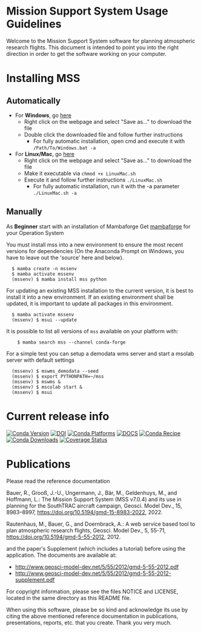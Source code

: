 Mission Support System Usage Guidelines
=======================================

Welcome to the Mission Support System software for planning
atmospheric research flights. This document is intended to point you
into the right direction in order to get the software working on your
computer.


Installing MSS
==============

Automatically
-------------

- For **Windows**, go [here](https://github.com/Open-MSS/mss-install/blob/main/Windows.bat?raw=1)
    - Right click on the webpage and select "Save as..." to download the file
    - Double click the downloaded file and follow further instructions
        - For fully automatic installation, open cmd and execute it with `/Path/To/Windows.bat -a`
- For **Linux/Mac**, go [here](https://github.com/Open-MSS/mss-install/blob/main/LinuxMac.sh?raw=1)
    - Right click on the webpage and select "Save as..." to download the file
    - Make it executable via `chmod +x LinuxMac.sh`
    - Execute it and follow further instructions `./LinuxMac.sh`
        - For fully automatic installation, run it with the -a parameter `./LinuxMac.sh -a`

Manually
--------

As **Beginner** start with an installation of Mambaforge 
Get [mambaforge](https://github.com/conda-forge/miniforge#mambaforge) for your Operation System


You must install mss into a new environment to ensure the most recent
versions for dependencies (On the Anaconda Prompt on Windows, you have
to leave out the 'source' here and below).

```
  $ mamba create -n mssenv
  $ mamba activate mssenv
  (mssenv) $ mamba install mss python
```
For updating an existing MSS installation to the current version, it is
best to install it into a new environment. If an existing environment
shall be updated, it is important to update all packages in this
environment. 

```
  $ mamba activate mssenv
  (mssenv) $ msui --update
```

It is possible to list all versions of `mss` available on your platform with:

```
    $ mamba search mss --channel conda-forge
```

For a simple test you can setup a demodata wms server and start a msolab server with default settings

```
  (mssenv) $ mswms_demodata --seed
  (mssenv) $ export PYTHONPATH=~/mss
  (mssenv) $ mswms &
  (mssenv) $ mscolab start &
  (mssenv) $ msui
```




Current release info
====================
[![Conda Version](https://img.shields.io/conda/vn/conda-forge/mss.svg)](https://anaconda.org/conda-forge/mss)
[![DOI](https://zenodo.org/badge/DOI/10.5281/zenodo.6572620.svg)](https://doi.org/10.5281/zenodo.6572620)
[![Conda Platforms](https://img.shields.io/conda/pn/conda-forge/mss.svg)](https://anaconda.org/conda-forge/mss)
[![DOCS](https://img.shields.io/badge/%F0%9F%95%AE-docs-green.svg)](http://mss.rtd.io)
[![Conda Recipe](https://img.shields.io/badge/recipe-mss-green.svg)](https://anaconda.org/conda-forge/mss) 
[![Conda Downloads](https://img.shields.io/conda/dn/conda-forge/mss.svg)](https://anaconda.org/conda-forge/mss)
[![Coverage Status](https://coveralls.io/repos/github/Open-MSS/MSS/badge.svg?branch=develop)](https://coveralls.io/github/Open-MSS/MSS?branch=develop)


Publications
============

Please read the reference documentation

   Bauer, R., Grooß, J.-U., Ungermann, J., Bär, M., Geldenhuys, M., and Hoffmann, L.: The Mission Support
   System (MSS v7.0.4) and its use in planning for the SouthTRAC aircraft campaign, Geosci.
   Model Dev., 15, 8983–8997, https://doi.org/10.5194/gmd-15-8983-2022, 2022.

   Rautenhaus, M., Bauer, G., and Doernbrack, A.: A web service based
   tool to plan atmospheric research flights, Geosci. Model Dev., 5,
   55-71, https://doi.org/10.5194/gmd-5-55-2012, 2012.

and the paper's Supplement (which includes a tutorial) before using the
application. The documents are available at:

- http://www.geosci-model-dev.net/5/55/2012/gmd-5-55-2012.pdf
- http://www.geosci-model-dev.net/5/55/2012/gmd-5-55-2012-supplement.pdf

For copyright information, please see the files NOTICE and LICENSE, located
in the same directory as this README file.
   

   When using this software, please be so kind and acknowledge its use by
   citing the above mentioned reference documentation in publications,
   presentations, reports, etc. that you create. Thank you very much.



